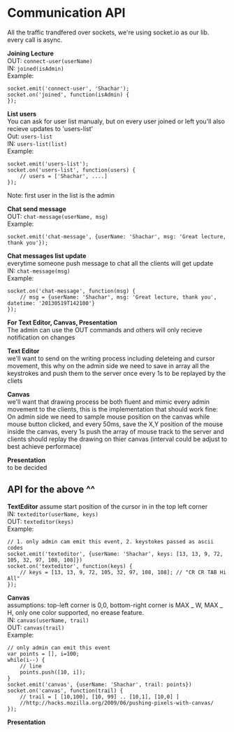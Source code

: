 Communication API
=================

All the traffic trandfered over sockets, we're using socket.io as our lib.  
every call is async.  

**Joining Lecture**  
OUT: `connect-user(userName)`  
IN: `joined(isAdmin)`  
Example:  

	socket.emit('connect-user', 'Shachar');
	socket.on('joined', function(isAdmin) {
	});



**List users**  
You can ask for user list manualy, but on every user joined or left you'll also recieve updates to 'users-list'  
Out: `users-list`  
IN: `users-list(list)`  
Example:

	socket.emit('users-list');
	socket.on('users-list', function(users) {
		// users = ['Shachar', ....]
	});
Note: first user in the list is the admin  


**Chat send message**  
OUT: `chat-message(userName, msg)`  
Example:  

	socket.emit('chat-message', {userName: 'Shachar', msg: 'Great lecture, thank you'}); 


**Chat messages list update**  
everytime someone push message to chat all the clients will get update  
IN: `chat-message(msg)`  
Example:  

	socket.on('chat-message', function(msg) {
		// msg = {userName: 'Shachar', msg: 'Great lecture, thank you', datetime: '20130519T142100'}
	});


**For Text Editor, Canvas, Presentation**  
The admin can use the OUT commands and others will only recieve notification on changes  

**Text Editor**  
we'll want to send on the writing process including deleteing and cursor movement, this why on the admin side we need to
save in array all the keystrokes and push them to the server once every 1s to be replayed by the cliets  

**Canvas**  
we'll want that drawing process be both fluent and mimic every admin movement to the clients, this is the implementation that should work fine: On admin side we need to sample mouse position on the canvas while mouse button clicked, and every 50ms, save the X,Y position of the mouse inside the canvas, every 1s push the array of mouse track to the server and clients should replay the drawing on thier canvas (interval could be adjust to best achieve performace)  

**Presentation**  
to be decided  

## API for the above ^^  

**TextEditor**
assume start position of the cursor in in the top left corner  
IN: `texteditor(userName, keys)`  
OUT: `texteditor(keys)`  
Example:
	
	// 1. only admin cam emit this event, 2. keystokes passed as ascii codes
	socket.emit('texteditor', {userName: 'Shachar', keys: [13, 13, 9, 72, 105, 32, 97, 108, 108]})
	socket.on('texteditor', function(keys) {
		// keys = [13, 13, 9, 72, 105, 32, 97, 108, 108]; // "CR CR TAB Hi All"
	});

**Canvas**  
assumptions: top-left corner is 0,0, bottom-right corner is MAX _ W, MAX _ H, only one color supported, no erease feature.  
IN: `canvas(userName, trail)`  
OUT: `canvas(trail)`  
Example:

	// only admin can emit this event
	var points = [], i=100;
	while(i--) {
		// line
		points.push([10, i]);
	}
	socket.emit('canvas', {userName: 'Shachar', trail: points})
	socket.on('canvas', function(trail) {
		// trail = [ [10,100], [10, 99] .. [10,1], [10,0] ]
		//http://hacks.mozilla.org/2009/06/pushing-pixels-with-canvas/
	});


**Presentation**  

